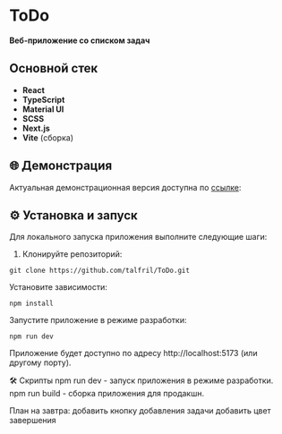 # ToDo
**Веб-приложение со списком задач**

##  Основной стек
- **React**
- **TypeScript**
- **Material UI**
- **SCSS**
- **Next.js**
- **Vite** (сборка)

## 🌐 Демонстрация
Актуальная демонстрационная версия доступна по [ссылке](https://to-do-ten-rouge.vercel.app/): 

## ⚙️ Установка и запуск

Для локального запуска приложения выполните следующие шаги:

1. Клонируйте репозиторий:

 ```
 git clone https://github.com/talfril/ToDo.git
 ```
Установите зависимости:
```
npm install
```

Запустите приложение в режиме разработки:
```
npm run dev
```
Приложение будет доступно по адресу http://localhost:5173 (или другому порту).

🛠️ Скрипты
npm run dev - запуск приложения в режиме разработки.
npm run build - сборка приложения для продакшн.

План на завтра:
добавить кнопку добавления задачи
добавить цвет завершения
